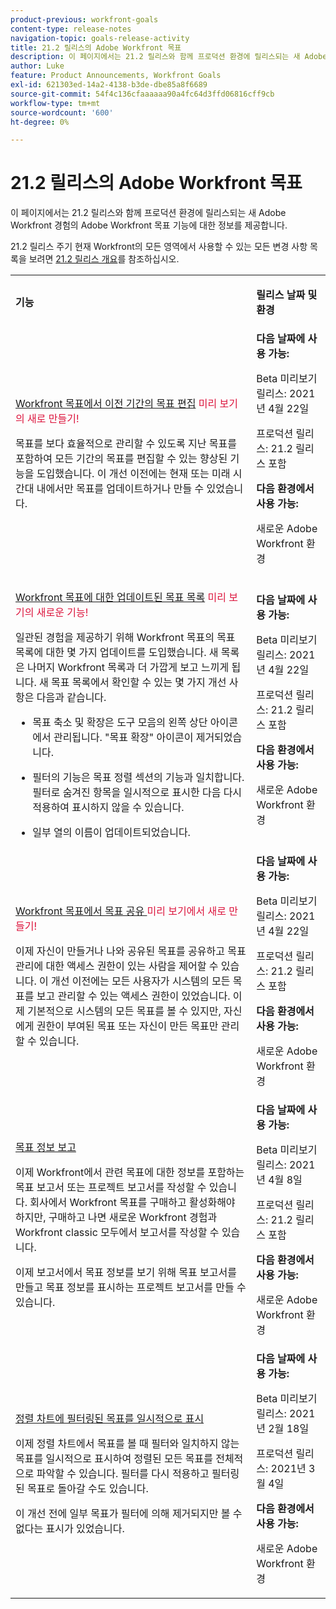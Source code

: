 ```yaml
---
product-previous: workfront-goals
content-type: release-notes
navigation-topic: goals-release-activity
title: 21.2 릴리스의 Adobe Workfront 목표
description: 이 페이지에서는 21.2 릴리스와 함께 프로덕션 환경에 릴리스되는 새 Adobe Workfront 경험의 Adobe Workfront 목표 기능에 대한 정보를 제공합니다.
author: Luke
feature: Product Announcements, Workfront Goals
exl-id: 621303ed-14a2-4138-b3de-dbe85a8f6689
source-git-commit: 54f4c136cfaaaaaa90a4fc64d3ffd06816cff9cb
workflow-type: tm+mt
source-wordcount: '600'
ht-degree: 0%

---
```


# 21.2 릴리스의 Adobe Workfront 목표

이 페이지에서는 21.2 릴리스와 함께 프로덕션 환경에 릴리스되는 새 Adobe Workfront 경험의 Adobe Workfront 목표 기능에 대한 정보를 제공합니다.

21.2 릴리스 주기 현재 Workfront의 모든 영역에서 사용할 수 있는 모든 변경 사항 목록을 보려면 [21.2 릴리스 개요](../../../../product-announcements/product-releases/21.2-release-activity/21-2-release-overview.md)를 참조하십시오.

<table style="table-layout:auto"> 
 <col> 
 <col> 
 <tbody> 
  <tr> 
   <td> <p><strong>기능</strong> </p> </td> 
   <td> <p><strong>릴리스 날짜 및 환경</strong> </p> </td> 
  </tr> 
  <tr data-mc-conditions=""> 
   <td> <p><a href="../../../../product-announcements/product-releases/goals-release-activity/goals-21.2-release/goals-apr-19.md#top" class="MCXref xref" xrefformat="{para}">Workfront 목표에서 이전 기간의 목표 편집</a> <span class="uitext" style="color: #dc143c;">미리 보기의 새로 만들기!</span></p> <p>목표를 보다 효율적으로 관리할 수 있도록 지난 목표를 포함하여 모든 기간의 목표를 편집할 수 있는 향상된 기능을 도입했습니다. 이 개선 이전에는 현재 또는 미래 시간대 내에서만 목표를 업데이트하거나 만들 수 있었습니다.</p> </td> 
   <td><strong>다음 날짜에 사용 가능:</strong> <p>Beta 미리보기 릴리스: 2021년 4월 22일</p> <p>프로덕션 릴리스: 21.2 릴리스 포함</p> <p><strong>다음 환경에서 사용 가능:</strong> </p> <p>새로운 Adobe Workfront 환경 </p> </td> 
  </tr> 
  <tr data-mc-conditions=""> 
   <td> <p><a href="../../../../product-announcements/product-releases/goals-release-activity/goals-21.2-release/goals-apr-19.md#an" class="MCXref xref" xrefformat="{para}">Workfront 목표에 대한 업데이트된 목표 목록</a> <span class="uitext" style="color: #dc143c;">미리 보기의 새로운 기능!</span></p> <p>일관된 경험을 제공하기 위해 Workfront 목표의 목표 목록에 대한 몇 가지 업데이트를 도입했습니다. 새 목록은 나머지 Workfront 목록과 더 가깝게 보고 느끼게 됩니다. 새 목표 목록에서 확인할 수 있는 몇 가지 개선 사항은 다음과 같습니다.</p> 
    <ul> 
     <li> <p>목표 축소 및 확장은 도구 모음의 왼쪽 상단 아이콘에서 관리됩니다. "목표 확장" 아이콘이 제거되었습니다.</p> </li> 
     <li> <p>필터의 기능은 목표 정렬 섹션의 기능과 일치합니다. 필터로 숨겨진 항목을 일시적으로 표시한 다음 다시 적용하여 표시하지 않을 수 있습니다.</p> </li> 
     <li> <p>일부 열의 이름이 업데이트되었습니다.</p> </li> 
    </ul> </td> 
   <td><strong>다음 날짜에 사용 가능:</strong> <p>Beta 미리보기 릴리스: 2021년 4월 22일</p> <p>프로덕션 릴리스: 21.2 릴리스 포함</p> <p><strong>다음 환경에서 사용 가능:</strong> </p> <p>새로운 Adobe Workfront 환경 </p> </td> 
  </tr> 
  <tr data-mc-conditions=""> 
   <td> <p><a href="../../../../product-announcements/product-releases/goals-release-activity/goals-21.2-release/goals-apr-19.md#share" class="MCXref xref" xrefformat="{para}">Workfront 목표에서 목표 공유 </a> <span class="uitext" style="color: #dc143c;">미리 보기에서 새로 만들기!</span></p> <p>이제 자신이 만들거나 나와 공유된 목표를 공유하고 목표 관리에 대한 액세스 권한이 있는 사람을 제어할 수 있습니다. 이 개선 이전에는 모든 사용자가 시스템의 모든 목표를 보고 관리할 수 있는 액세스 권한이 있었습니다. 이제 기본적으로 시스템의 모든 목표를 볼 수 있지만, 자신에게 권한이 부여된 목표 또는 자신이 만든 목표만 관리할 수 있습니다.</p> </td> 
   <td><strong>다음 날짜에 사용 가능:</strong> <p>Beta 미리보기 릴리스: 2021년 4월 22일</p> <p>프로덕션 릴리스: 21.2 릴리스 포함</p> <p><strong>다음 환경에서 사용 가능:</strong> </p> <p>새로운 Adobe Workfront 환경 </p> </td> 
  </tr> 
  <tr data-mc-conditions=""> 
   <td> <p><a href="../../../../product-announcements/product-releases/goals-release-activity/goals-21.2-release/goals-apr-5.md#top" class="MCXref xref" xrefformat="{para}">목표 정보 보고</a> </p> <p>이제 Workfront에서 관련 목표에 대한 정보를 포함하는 목표 보고서 또는 프로젝트 보고서를 작성할 수 있습니다. 회사에서 Workfront 목표를 구매하고 활성화해야 하지만, 구매하고 나면 새로운 Workfront 경험과 Workfront classic 모두에서 보고서를 작성할 수 있습니다.</p> <p>이제 보고서에서 목표 정보를 보기 위해 목표 보고서를 만들고 목표 정보를 표시하는 프로젝트 보고서를 만들 수 있습니다.</p> </td> 
   <td><strong>다음 날짜에 사용 가능:</strong> <p>Beta 미리보기 릴리스: 2021년 4월 8일</p> <p>프로덕션 릴리스: 21.2 릴리스 포함</p> <p><strong>다음 환경에서 사용 가능:</strong> </p> <p>새로운 Adobe Workfront 환경 </p> </td> 
  </tr> 
  <tr data-mc-conditions=""> 
   <td> <p><a href="../../../../product-announcements/product-releases/goals-release-activity/goals-21.2-release/goals-feb-15.md#top" class="MCXref xref" xrefformat="{para}">정렬 차트에 필터링된 목표를 일시적으로 표시</a> </p> <p>이제 정렬 차트에서 목표를 볼 때 필터와 일치하지 않는 목표를 일시적으로 표시하여 정렬된 모든 목표를 전체적으로 파악할 수 있습니다. 필터를 다시 적용하고 필터링된 목표로 돌아갈 수도 있습니다.</p> <p>이 개선 전에 일부 목표가 필터에 의해 제거되지만 볼 수 없다는 표시가 있었습니다.</p> </td> 
   <td><strong>다음 날짜에 사용 가능:</strong> <p>Beta 미리보기 릴리스: 2021년 2월 18일</p> <p>프로덕션 릴리스: 2021년 3월 4일</p> <p><strong>다음 환경에서 사용 가능:</strong> </p> <p>새로운 Adobe Workfront 환경 </p> </td> 
  </tr> 
 </tbody> 
</table>
